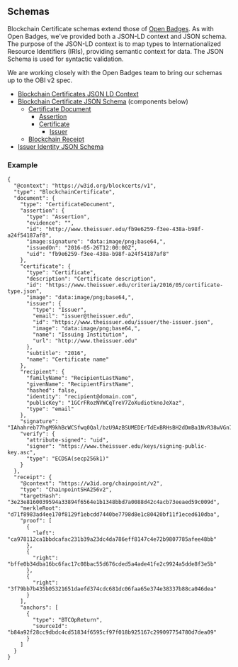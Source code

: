 ## Schemas

Blockchain Certificate schemas extend those of [Open Badges](https://openbadgespec.org/). As with Open Badges, we've provided both a JSON-LD context and JSON schema. The purpose of the JSON-LD context is to map types to Internationalized Resource Identifiers (IRIs), providing semantic context for data. The JSON Schema is used for syntactic validation.

We are working closely with the Open Badges team to bring our schemas up to the OBI v2 spec.

*   [Blockchain Certificates JSON LD Context](json-context.md) 
*   [Blockchain Certificate JSON Schema](json-schema.md) (components below)
    *   [Certificate Document](certificate-document.md)
        *   [Assertion](assertion-schema.md)
        *   [Certificate](certificate-schema.md)
            *   [Issuer](issuer.md)
    *   [Blockchain Receipt](receipt.md)
*   [Issuer Identity JSON Schema](issuer-id.md) 

### Example

    {
      "@context": "https://w3id.org/blockcerts/v1",
      "type": "BlockchainCertificate",
      "document": {
        "type": "CertificateDocument",
        "assertion": {
          "type": "Assertion",
          "evidence": "",
          "id": "http://www.theissuer.edu/fb9e6259-f3ee-438a-b98f-a24f54187af8",
          "image:signature": "data:image/png;base64,",
          "issuedOn": "2016-05-26T12:00:00Z",
          "uid": "fb9e6259-f3ee-438a-b98f-a24f54187af8"
        },
        "certificate": {
          "type": "Certificate",
          "description": "Certificate description",
          "id": "https://www.theissuer.edu/criteria/2016/05/certificate-type.json",
          "image": "data:image/png;base64,",
          "issuer": {
            "type": "Issuer",
            "email": "issuer@theissuer.edu",
            "id": "https://www.theissuer.edu/issuer/the-issuer.json",
            "image": "data:image/png;base64,",
            "name": "Issuing Institution",
            "url": "http://www.theissuer.edu"
          },
          "subtitle": "2016",
          "name": "Certificate name"
        },
        "recipient": {
          "familyName": "RecipientLastName",
          "givenName": "RecipientFirstName",
          "hashed": false,
          "identity": "recipient@domain.com",
          "publicKey": "1GCrFRozNVWCqTreV7ZoXudiotknoJeXaz",
          "type": "email"
        },
        "signature": "IAhahreb77hgM9khBcWCSfwq0Qal/bzU9AzBSUMEDErTdExBRHsBH2dDmBa1NvR38wVGn70SPEglI0VIvUFc2AI=",
        "verify": {
          "attribute-signed": "uid",
          "signer": "https://www.theissuer.edu/keys/signing-public-key.asc",
          "type": "ECDSA(secp256k1)"
        }
      },
      "receipt": {
        "@context": "https://w3id.org/chainpoint/v2",
        "type": "ChainpointSHA256v2",
        "targetHash": "3e23e8160039594a33894f6564e1b1348bbd7a0088d42c4acb73eeaed59c009d",
        "merkleRoot": "d71f8983ad4ee170f8129f1ebcdd7440be7798d8e1c80420bf11f1eced610dba",
        "proof": [
          {
            "left": "ca978112ca1bbdcafac231b39a23dc4da786eff8147c4e72b9807785afee48bb"
          },
          {
            "right": "bffe0b34dba16bc6fac17c08bac55d676cded5a4ade41fe2c9924a5dde8f3e5b"
          },
          {
            "right": "3f79bb7b435b05321651daefd374cdc681dc06faa65e374e38337b88ca046dea"
          }
        ],
        "anchors": [
          {
            "type": "BTCOpReturn",
            "sourceId": "b84a92f28cc9dbdc4cd51834f6595cf97f018b925167c299097754780d7dea09"
          }
        ]
      }
    }

